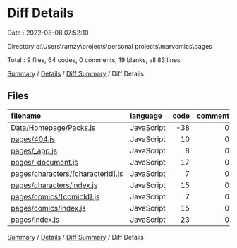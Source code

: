 # Diff Details

Date : 2022-08-08 07:52:10

Directory c:\\Users\\ramzy\\projects\\personal projects\\marvomics\\pages

Total : 9 files,  64 codes, 0 comments, 19 blanks, all 83 lines

[Summary](results.md) / [Details](details.md) / [Diff Summary](diff.md) / Diff Details

## Files
| filename | language | code | comment | blank | total |
| :--- | :--- | ---: | ---: | ---: | ---: |
| [Data/Homepage/Packs.js](/Data/Homepage/Packs.js) | JavaScript | -38 | 0 | -1 | -39 |
| [pages/404.js](/pages/404.js) | JavaScript | 10 | 0 | 2 | 12 |
| [pages/_app.js](/pages/_app.js) | JavaScript | 8 | 0 | 3 | 11 |
| [pages/_document.js](/pages/_document.js) | JavaScript | 17 | 0 | 2 | 19 |
| [pages/characters/[characterId].js](/pages/characters/%5BcharacterId%5D.js) | JavaScript | 7 | 0 | 2 | 9 |
| [pages/characters/index.js](/pages/characters/index.js) | JavaScript | 15 | 0 | 3 | 18 |
| [pages/comics/[comicId].js](/pages/comics/%5BcomicId%5D.js) | JavaScript | 7 | 0 | 2 | 9 |
| [pages/comics/index.js](/pages/comics/index.js) | JavaScript | 15 | 0 | 3 | 18 |
| [pages/index.js](/pages/index.js) | JavaScript | 23 | 0 | 3 | 26 |

[Summary](results.md) / [Details](details.md) / [Diff Summary](diff.md) / Diff Details